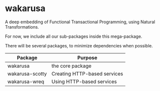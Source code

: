 wakarusa
========

A deep embedding of Functional Transactional Programming, using Natural Transformations.

For now, we include all our sub-packages inside this mega-package.

There will be several packages, to minimize dependencies when possible.

| Package  | Purpose |
|----------|---------|
| wakarusa | the core package |
| wakarusa-scotty | Creating HTTP-based services |
| wakarusa-wreq   | Using HTTP-based services |

